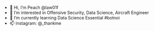 - 👋 Hi, I’m Peach @law01f
- 👀 I’m interested in Offensive Security, Data Science, Aircraft Engineer
- 🌱 I’m currently learning Data Science Essential #botnoi
- 📫 instagram: @_thankme

<!---
law01f/law01f is a ✨ special ✨ repository because its `README.md` (this file) appears on your GitHub profile.
You can click the Preview link to take a look at your changes.
--->
